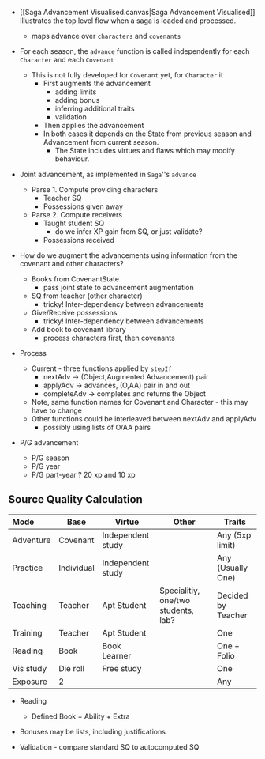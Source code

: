 
+ [[Saga Advancement Visualised.canvas|Saga Advancement Visualised]] illustrates the top level flow when a saga is loaded and processed.
	+ maps advance over `characters` and `covenants`
+ For each season, the `advance` function is called independently for each `Character` and each `Covenant`
	+ This is not fully developed for `Covenant` yet, for `Character` it
		+ First augments the advancement
			+ adding limits
			+ adding bonus
			+ inferring additional traits
			+ validation
		+ Then applies the advancement
	    + In both cases it depends on the State from previous season and Advancement from current season.
	        + The State includes virtues and flaws which may modify behaviour.
+ Joint advancement, as implemented in `Saga`''s `advance`
	+ Parse 1.  Compute providing characters
		+ Teacher SQ
		+ Possessions given away
	+ Parse 2.  Compute receivers
		+ Taught student SQ
			+ do we infer XP gain from SQ, or just validate?
		+ Possessions received
+ How do we augment the advancements using information from the covenant and other characters?
	+ Books from CovenantState
		+ pass joint state to advancement augmentation
	+ SQ from teacher (other character)
		+ tricky!  Inter-dependency between advancements
	+ Give/Receive possessions
		+ tricky!  Inter-dependency between advancements
	+ Add book to covenant library
		+ process characters first, then covenants
+ Process
	+ Current - three functions applied by `stepIf`
		+ nextAdv -> (Object,Augmented Advancement) pair
		+ applyAdv -> advances, (O,AA) pair in and out
		+ completeAdv -> completes and returns the Object
	+ Note, same function names for Covenant and Character - this may have to change
	+ Other functions could be interleaved between nextAdv and applyAdv
		+ possibly using lists of O/AA pairs

+ P/G advancement
	+ P/G season
	+ P/G year
	+ P/G part-year ?  20 xp and 10 xp

## Source Quality Calculation

| Mode      | Base       | Virtue            | Other                               | Traits             |
| :-------- | ---------- | ----------------- | ----------------------------------- | ------------------ |
| Adventure | Covenant   | Independent study |                                     | Any (5xp limit)    |
| Practice  | Individual | Independent study |                                     | Any (Usually One)  |
| Teaching  | Teacher    | Apt Student       | Specialitiy, one/two students, lab? | Decided by Teacher |
| Training  | Teacher    | Apt Student       |                                     | One                |
| Reading   | Book       | Book Learner      |                                     | One + Folio        |
| Vis study | Die roll   | Free study        |                                     | One                |
| Exposure  | 2          |                   |                                     | Any                |

+ Reading
	+ Defined Book + Ability + Extra

+ Bonuses may be lists, including justifications
+ Validation - compare standard SQ to autocomputed SQ